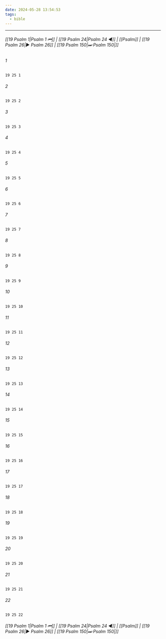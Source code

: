 ```yaml
---
date: 2024-05-28 13:54:53
tags:
  - bible
---
```

___

###### [[19 Psalm 1|Psalm 1 ⏮]] | [[19 Psalm 24|Psalm 24 ◀]] | [[Psalm]] | [[19 Psalm 26|▶ Psalm 26]] | [[19 Psalm 150|⏭ Psalm 150|]]

###### 1
``` verse
19 25 1 
```
###### 2
``` verse
19 25 2 
```
###### 3
``` verse
19 25 3 
```
###### 4
``` verse
19 25 4 
```
###### 5
``` verse
19 25 5 
```
###### 6
``` verse
19 25 6 
```
###### 7
``` verse
19 25 7 
```
###### 8
``` verse
19 25 8 
```
###### 9
``` verse
19 25 9 
```
###### 10
``` verse
19 25 10 
```
###### 11
``` verse
19 25 11 
```
###### 12
``` verse
19 25 12 
```
###### 13
``` verse
19 25 13 
```
###### 14
``` verse
19 25 14 
```
###### 15
``` verse
19 25 15 
```
###### 16
``` verse
19 25 16 
```
###### 17
``` verse
19 25 17 
```
###### 18
``` verse
19 25 18 
```
###### 19
``` verse
19 25 19 
```
###### 20
``` verse
19 25 20 
```
###### 21
``` verse
19 25 21 
```
###### 22
``` verse
19 25 22 
```

###### [[19 Psalm 1|Psalm 1 ⏮]] | [[19 Psalm 24|Psalm 24 ◀]] | [[Psalm]] | [[19 Psalm 26|▶ Psalm 26]] | [[19 Psalm 150|⏭ Psalm 150|]]

